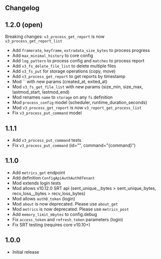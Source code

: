Changelog
---------

## 1.2.0 (open)

Breaking changes:
`v3_process_get_report` is now `v3_process_get_report_list`

-   Add `framerate`, `keyframe`, `extradata_size_bytes` to process progress
-   Add `max_minimal_history` to core config
-   Add `log_pattern` to process config and `matches` to process report
-   Add `v3_fs_delete_file_list` to delete multiple files
-   Add `v3_fs_put` for storage operations (copy, move)
-   Add `v3_process_get_report` to get reports by timestamp
-   Mod `` with new params (created_at, exited_at)
-   Mod `v3_fs_get_file_list` with new params (size_min, size_max, lastmod_start, lastmod_end)
-   Mod renames `name` to `storage` on any `fs` definition
-   Mod `process_config` model (scheduler, runtime_duration_seconds)
-   Mod `v3_process_get_report` is now `v3_report_get_process_list`
-   Fix `v3_process_put_command` model

## 1.1.1

-   Add `v3_process_put_command` tests
-   Fix `v3_process_put_command` (id="", command="{command}")

## 1.1.0

-   Add `metrics_get` endpoint
-   Add definition `ConfigApiAuthAuth0Tenant`
-   Mod extends login tests
-   Mod allows v10.12.0 SRT api (sent_unique__bytes > sent_unique_bytes, recv_loss__bytes > recv_loss_bytes)
-   Mod allows `auth0_token` (login)
-   Mod `about` is now deprecated. Please use `about_get`
-   Mod `metrics` is now deprecated. Please use `metrics_post`
-   Add `memory_limit_mbytes` to config.debug
-   Fix `access_token` and `refresh_token` parameters (login)
-   Fix SRT testing (requires core v10.10+)

## 1.0.0

-   Initial release
